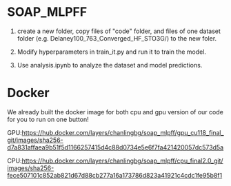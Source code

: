 # SOAP_MLPFF

1. create a new folder, copy files of "code" folder, and files of one dataset folder (e.g. Delaney100_763_Converged_HF_STO3G/) to the new foler.

2. Modify hyperparameters in train_it.py and run it to train the model.

3. Use analysis.ipynb to analyze the dataset and model predictions.

# Docker
We already built the docker image for both cpu and gpu version of our code for you to run on one button!

GPU:https://hub.docker.com/layers/chanlingbg/soap_mlpff/gpu_cu118_final_git/images/sha256-d7a831affaea9b51f5d1166257415d4c88d0734e5e6f7fa421420057dc573d5a

CPU:https://hub.docker.com/layers/chanlingbg/soap_mlpff/cpu_final2.0_git/images/sha256-fece507101c852ab821d67d88cb277a16a173786d823a41921c4cdc1fe95b8f1

